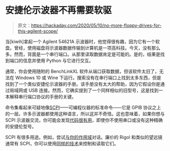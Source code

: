 # 安捷伦示波器不再需要软驱

> 原文：<https://hackaday.com/2020/05/10/no-more-floppy-drives-for-this-agilent-scope/>

当[kiwih]拿起一个 Agilent 54621A 示波器时，他觉得很有趣，因为它有一个软盘。曾经，使用磁盘将示波器数据传输到计算机是一项高科技。今天，没有那么多。然而，背面是一个串行端口。从那里读取数据肯定是可能的。是的，结果是找到端口的信息并使用 Python 与它进行交互。

通常，你会使用随附的 BenchLinkXL 软件从端口获取数据，但该软件太旧了，无法在 Windows 10 或 Wine 下运行。搜索没有在串行端口上找到太多东西，但是找到了一个类似安捷伦示波器的手册。该手册没有太大的帮助，因为它假设你是通过局域网或 USB 连接。然而，它确实提到了一个同样相似的旧型号，这是找到一本解释串行端口协议的手册的关键。

命令集看起来可疑地像[SCPI](https://en.wikipedia.org/wiki/Standard_Commands_for_Programmable_Instruments)——可编程仪器的标准命令——它是 GPIB 协议之上的一层。许多示波器都使用这种语言，所以这并不奇怪。这也意味着，如果你想与 SCPI 示波器交流，你可能会发现[代码很有用](https://github.com/kiwih/agilent-rs232)，即使你不使用串口或没有这种精确的安捷伦型号。

SCPI 有很多用途。例如，尝试[与你的作用域](https://hackaday.com/2016/03/29/you-speak-your-scope-obeys/)对话。廉价的 Rigol 和类似的望远镜通常有 SCPI，你可以使用[同样的技术](https://hackaday.com/2015/06/06/controlling-a-rigol-with-linux/)来控制和读取它们。